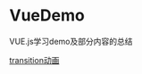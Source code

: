 # VueDemo
VUE.js学习demo及部分内容的总结

[transition动画](https://github.com/tozlam/VueDemo/tree/master/transition)
